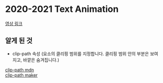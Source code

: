 # 2020-2021 Text Animation

[영상 링크](https://www.youtube.com/watch?v=2xYN32DOGRE)

## 알게 된 것

- clip-path 속성 (요소의 클리핑 범위를 지정합니다. 클리핑 범위 안의 부분은 보여지고, 바깥은 숨겨집니다.)

[clip-path mdn](https://developer.mozilla.org/ko/docs/Web/CSS/clip-path)<br>
[clip-path maker](https://bennettfeely.com/clippy/)
